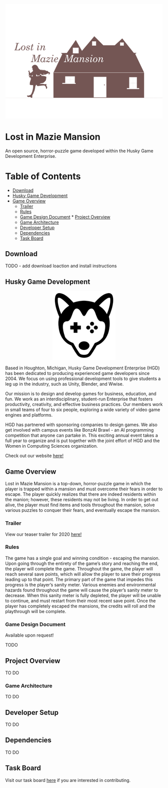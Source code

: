 <p align="center">
    <img
      alt="LostInMazieMansion"
      src="./Art/logo jpg ver.jpg"
      width="800"
    />
</p>

# Lost in Mazie Mansion

An open source, horror-puzzle game developed within the Husky Game Development Enterprise.

Table of Contents
=================

<!--ts-->
   * [Download](#download)
   * [Husky Game Development](#husky-game-development)
   * [Game Overview](#game-overview)
      * [Trailer](#project-overview)
      * [Rules](#rules)
      * [Game Design Document](#game-design-document)
    * [Project Overview](#project-overview)
      * [Game Architecture](#game-architecture)
      * [Developer Setup](#developer-setup)
      * [Dependencies](#dependencies)
      * [Task Board](#task-board)
<!--te-->

## Download

TODO - add download loaction and install instructions

## Husky Game Development

<p align="center">
  <a href="https://huskygames.com/">
    <img
      alt="Husky Game Development"
      src="./Art/Logo_Bl_1000.png"
      width="200"
    />
  </a>
</p>

Based in Houghton, Michigan, Husky Game Development Enterprise (HGD) has been dedicated to producing experienced game developers since 2004. We focus on using professional development tools to give students a leg up in the industry, such as Unity, Blender, and Wwise.

Our mission is to design and develop games for business, education, and fun. We work as an interdisciplinary, student-run Enterprise that fosters productivity, creativity, and effective business practices. Our members work in small teams of four to six people, exploring a wide variety of video game engines and platforms.

HGD has partnered with sponsoring companies to design games. We also get involved with campus events like BonzAI Brawl - an AI programming competition that anyone can partake in. This exciting annual event takes a full year to organize and is put together with the joint effort of HGD and the Women in Computing Sciences organization.

Check out our website [here!](https://huskygames.com/)

## Game Overview

Lost in Mazie Mansion is a top-down, horror-puzzle game in which the player is trapped within a mansion and must overcome their fears in order to escape. The player quickly realizes that there are indeed residents within the manion; however, these residents may not be living. In order to get out alive, the player must find items and tools throughout the mansion, solve various puzzles to conquer their fears, and eventually escape the mansion.

### Trailer

View our teaser trailer for 2020 [here!](https://youtu.be/gyetVksK51k)

### Rules

The game has a single goal and winning condition - escaping the mansion. Upon going through the entirety of the game’s story and reaching the end, the player will complete the game. Throughout the game, the player will reach several save points, which will allow the player to save their progress leading up to that point. The primary part of the game that impedes this progress is the player’s sanity meter. Various enemies and environmental hazards found throughout the game will cause the player’s sanity meter to decrease. When this sanity meter is fully depleted, the player will be unable to continue, and must restart from their most recent save point. Once the player has completely escaped the mansions, the credits will roll and the playthrough will be complete.

### Game Design Document

Available upon request!

TODO

## Project Overview

TO DO

### Game Architecture 

TO DO

## Developer Setup
 
TO DO

## Dependencies
 
TO DO

## Task Board

Visit our task board [here](https://github.com/HuskyGameDev/2020f-team10/projects/1) if you are interested in contributing. 
